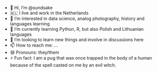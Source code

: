 - 👋 Hi, I’m @sundsake
- 🇳🇱 I live and work in the Netherlands
- 👀 I’m interested in data science, analog photography, history and languages learning
- 🌱 I’m currently learning Python, R, but also Polish and Lithuanian languages
- 💞️ I’m looking to learn new things and involve in discussions here
- 📫 How to reach me: ...
- 😄 Pronouns: they/them
- ⚡ Fun fact: I am a pug that was once trapped in the body of a human because of the spell casted on me by an evil witch.

<!---
sundsake/sundsake is a ✨ special ✨ repository because its `README.md` (this file) appears on your GitHub profile.
You can click the Preview link to take a look at your changes.
--->
